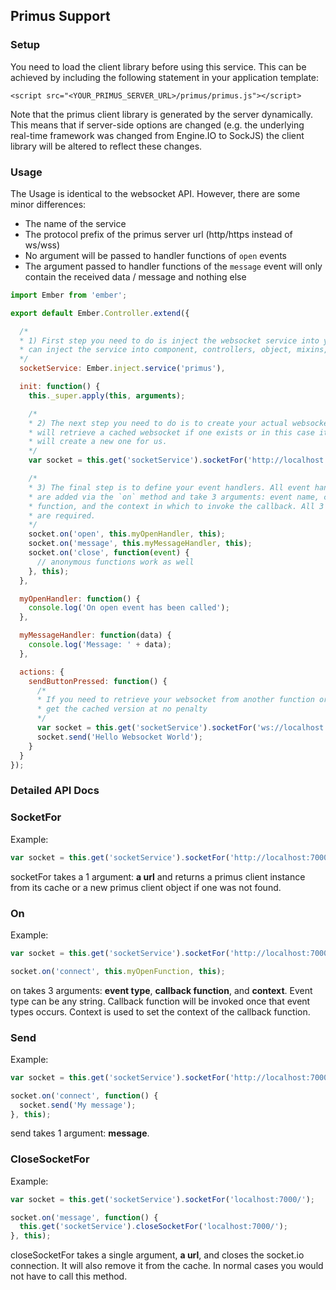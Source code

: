 ## Primus Support

### Setup

You need to load the client library before using this service.
This can be achieved by including the following
statement in your application template:

```
<script src="<YOUR_PRIMUS_SERVER_URL>/primus/primus.js"></script>
```

Note that the primus client library is generated by the server dynamically. This means
that if server-side options are changed (e.g. the underlying real-time framework
was changed from Engine.IO to SockJS) the client library will be altered to
reflect these changes.


### Usage

The Usage is identical to the websocket API. However, there are some minor
differences:
* The name of the service
* The protocol prefix of the primus server url (http/https instead of ws/wss)
* No argument will be passed to handler functions of ```open``` events
* The argument passed to handler functions of the ```message``` event will only
contain the received data / message and nothing else

```javascript
import Ember from 'ember';

export default Ember.Controller.extend({

  /*
  * 1) First step you need to do is inject the websocket service into your object. You
  * can inject the service into component, controllers, object, mixins, routes, and views.
  */
  socketService: Ember.inject.service('primus'),

  init: function() {
    this._super.apply(this, arguments);

    /*
    * 2) The next step you need to do is to create your actual websocket. Calling socketFor
    * will retrieve a cached websocket if one exists or in this case it
    * will create a new one for us.
    */
    var socket = this.get('socketService').socketFor('http://localhost:7000/');

    /*
    * 3) The final step is to define your event handlers. All event handlers
    * are added via the `on` method and take 3 arguments: event name, callback
    * function, and the context in which to invoke the callback. All 3 arguments
    * are required.
    */
    socket.on('open', this.myOpenHandler, this);
    socket.on('message', this.myMessageHandler, this);
    socket.on('close', function(event) {
      // anonymous functions work as well
    }, this);
  },

  myOpenHandler: function() {
    console.log('On open event has been called');
  },

  myMessageHandler: function(data) {
    console.log('Message: ' + data);
  },

  actions: {
    sendButtonPressed: function() {
      /*
      * If you need to retrieve your websocket from another function or method you can simply
      * get the cached version at no penalty
      */
      var socket = this.get('socketService').socketFor('ws://localhost:7000/');
      socket.send('Hello Websocket World');
    }
  }
});
```

### Detailed API Docs

### SocketFor

Example:

```javascript
var socket = this.get('socketService').socketFor('http://localhost:7000');
```

socketFor takes a 1 argument: **a url** and returns a primus client instance from its cache or a new primus client object if one was not found.

### On

Example:

```javascript
var socket = this.get('socketService').socketFor('http://localhost:7000/');

socket.on('connect', this.myOpenFunction, this);
```

on takes 3 arguments: **event type**, **callback function**, and **context**. Event type can be any string. Callback function will be invoked once that event types occurs. Context is used to set the context of the callback
function.

### Send

Example:

```javascript
var socket = this.get('socketService').socketFor('http://localhost:7000/');

socket.on('connect', function() {
  socket.send('My message');
}, this);
```

send takes 1 argument: **message**.

### CloseSocketFor

Example:

```javascript
var socket = this.get('socketService').socketFor('localhost:7000/');

socket.on('message', function() {
  this.get('socketService').closeSocketFor('localhost:7000/');
}, this);
```

closeSocketFor takes a single argument, **a url**, and closes the socket.io connection. It will also remove it from the cache. In normal cases you would not have to call this method.
